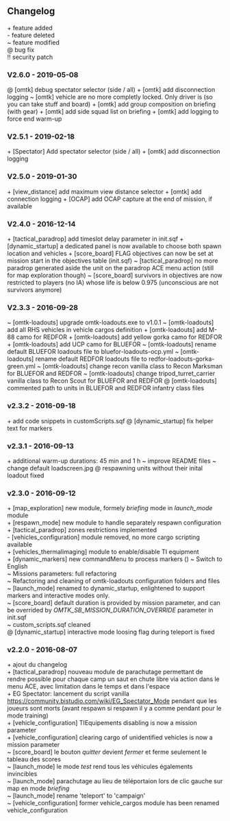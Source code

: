 ## Changelog

\+ feature added  
\- feature deleted  
~ feature modified  
@ bug fix  
!! security patch  

### V2.6.0 - 2019-05-08
\@ [omtk] debug spectator selector (side / all)
\+ [omtk] add disconnection logging
\~ [omtk] vehicle are no more completly locked. Only driver is (so you can take stuff and board)
\+ [omtk] add group composition on briefing (with gear)
\+ [omtk] add side squad list on briefing
\+ [omtk] add logging to force end warm-up

### V2.5.1 - 2019-02-18
\+ [Spectator] Add spectator selector (side / all)
\+ [omtk] add disconnection logging

### V2.5.0 - 2019-01-30
\+ [view_distance] add maximum view distance selector
\+ [omtk] add connection logging
\+ [OCAP] add OCAP capture at the end of mission, if available


### V2.4.0 - 2016-12-14
\+ [tactical_paradrop] add timeslot delay parameter in init.sqf
\+ [dynamic_startup] a dedicated panel is now available to choose both spawn location and vehicles
\+ [score_board] FLAG objectives can now be set at mission start in the objectives table (init.sqf)
~ [tactical_paradrop] no more paradrop generated aside the unit on the paradrop ACE menu action (still for map exploration though)
~ [score_board] survivors in objectives are now restricted to players (no IA) whose life is below 0.975 (unconscious are not survivors anymore)

### V2.3.3 - 2016-09-28
~ [omtk-loadouts] upgrade omtk-loadouts.exe to v1.0.1
~ [omtk-loadouts] add all RHS vehicles in vehicle cargos definition
\+ [omtk-loadouts] add M-88 camo for REDFOR
\+ [omtk-loadouts] add yellow gorka camo for REDFOR
\+ [omtk-loadouts] add UCP camo for BLUEFOR
~ [omtk-loadouts] rename default BLUEFOR loadouts file to bluefor-loadouts-ocp.yml
~ [omtk-loadouts] rename default REDFOR loadouts file to redfor-loadouts-gorka-green.yml
~ [omtk-loadouts] change recon vanilla class to Recon Marksman for BLUEFOR and REDFOR
~ [omtk-loadouts] change tripod_turret_carrier vanilla class to Recon Scout for BLUEFOR and REDFOR
@ [omtk-loadouts] commented path to units in BLUEFOR and REDFOR infantry class files

### v2.3.2 - 2016-09-18
\+ add code snippets in customScripts.sqf
@ [dynamic_startup] fix helper text for markers

### v2.3.1 - 2016-09-13
\+ additional warm-up durations: 45 min and 1 h
~ improve README files
~ change default loadscreen.jpg
@ respawning units without their inital loadout fixed

### v2.3.0 - 2016-09-12
\+ [map_exploration] new module, formely _briefing_ mode in *launch_mode* module  
\+ [respawn_mode] new module to handle separately respawn configuration  
\+ [tactical_paradrop] zones restrictions implemented  
\- [vehicles_configuration] module removed, no more cargo scripting available  
\+ [vehicles_thermalimaging] module to enable/disable TI equipment  
\+ [dynamic_markers] new commandMenu to process markers ()
~ Switch to English  
~ Missions parameters: full refactoring  
~ Refactoring and cleaning of omtk-loadouts configuration folders and files  
~ [launch_mode] renamed to dynamic_startup, enlightened to support markers and interactive modes only.  
~ [score_board] default duration is provided by mission parameter, and can be overrided by *OMTK_SB_MISSION_DURATION_OVERRIDE* parameter in init.sqf  
~ custom_scripts.sqf cleaned  
@ [dynamic_startup] interactive mode loosing flag during teleport is fixed  

### v2.2.0 - 2016-08-07
\+ ajout du changelog  
\+ [tactical_paradrop] nouveau module de parachutage permettant de rendre possible pour chaque camp un saut en chute libre via action dans le menu ACE, avec limitation dans le temps et dans l'espace  
\+ EG Spectator: lancement du script vanilla https://community.bistudio.com/wiki/EG_Spectator_Mode pendant que les joueurs sont morts (avant respawn si respawn il y a comme pendant pour le mode training)  
\+ [vehicle_configuration] TIEquipements disabling is now a mission parameter  
\+ [vehicle_configuration] clearing cargo of unidentified vehicles is now a mission parameter  
~ [score_board] le bouton *quitter* devient *fermer* et ferme seulement le tableau des scores  
~ [launch_mode] le mode *test* rend tous les véhicules égalements invincibles  
~ [launch_mode] parachutage au lieu de téléportaion lors de clic gauche sur map en mode *briefing*  
~ [launch_mode] rename 'teleport' to 'campaign'  
~ [vehicle_configuration] former vehicle_cargos module has been renamed vehicle_configuration  
